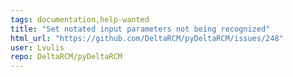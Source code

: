 ```yaml
---
tags: documentation,help-wanted
title: "Set notated input parameters not being recognized"
html_url: "https://github.com/DeltaRCM/pyDeltaRCM/issues/248"
user: Lvulis
repo: DeltaRCM/pyDeltaRCM
---
```


